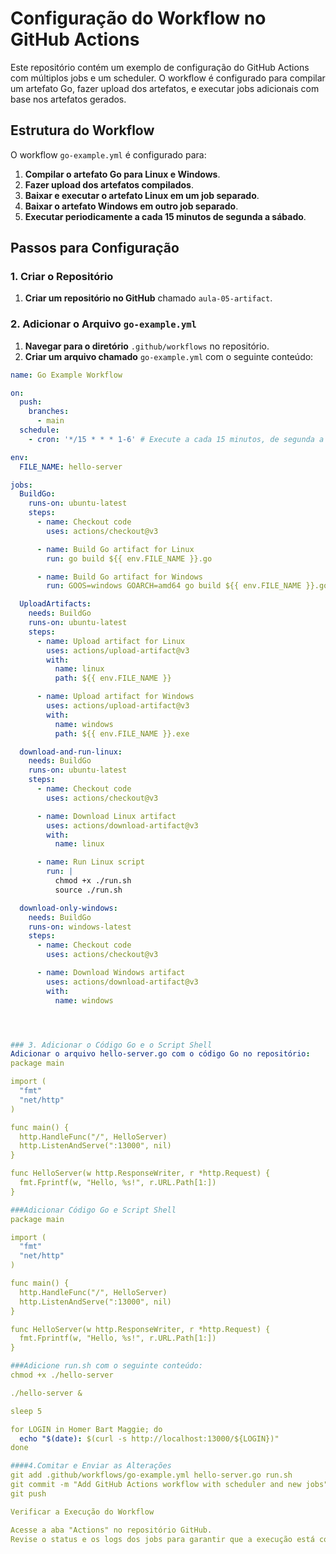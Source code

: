 # Configuração do Workflow no GitHub Actions

Este repositório contém um exemplo de configuração do GitHub Actions com múltiplos jobs e um scheduler. O workflow é configurado para compilar um artefato Go, fazer upload dos artefatos, e executar jobs adicionais com base nos artefatos gerados.

## Estrutura do Workflow

O workflow `go-example.yml` é configurado para:

1. **Compilar o artefato Go para Linux e Windows**.
2. **Fazer upload dos artefatos compilados**.
3. **Baixar e executar o artefato Linux em um job separado**.
4. **Baixar o artefato Windows em outro job separado**.
5. **Executar periodicamente a cada 15 minutos de segunda a sábado**.

## Passos para Configuração

### 1. Criar o Repositório

1. **Criar um repositório no GitHub** chamado `aula-05-artifact`.

### 2. Adicionar o Arquivo `go-example.yml`

1. **Navegar para o diretório** `.github/workflows` no repositório.
2. **Criar um arquivo chamado** `go-example.yml` com o seguinte conteúdo:

```yaml
name: Go Example Workflow

on:
  push:
    branches:
      - main
  schedule:
    - cron: '*/15 * * * 1-6' # Execute a cada 15 minutos, de segunda a sábado

env:
  FILE_NAME: hello-server

jobs:
  BuildGo:
    runs-on: ubuntu-latest
    steps:
      - name: Checkout code
        uses: actions/checkout@v3

      - name: Build Go artifact for Linux
        run: go build ${{ env.FILE_NAME }}.go

      - name: Build Go artifact for Windows
        run: GOOS=windows GOARCH=amd64 go build ${{ env.FILE_NAME }}.go

  UploadArtifacts:
    needs: BuildGo
    runs-on: ubuntu-latest
    steps:
      - name: Upload artifact for Linux
        uses: actions/upload-artifact@v3
        with:
          name: linux
          path: ${{ env.FILE_NAME }}

      - name: Upload artifact for Windows
        uses: actions/upload-artifact@v3
        with:
          name: windows
          path: ${{ env.FILE_NAME }}.exe

  download-and-run-linux:
    needs: BuildGo
    runs-on: ubuntu-latest
    steps:
      - name: Checkout code
        uses: actions/checkout@v3

      - name: Download Linux artifact
        uses: actions/download-artifact@v3
        with:
          name: linux

      - name: Run Linux script
        run: |
          chmod +x ./run.sh
          source ./run.sh

  download-only-windows:
    needs: BuildGo
    runs-on: windows-latest
    steps:
      - name: Checkout code
        uses: actions/checkout@v3

      - name: Download Windows artifact
        uses: actions/download-artifact@v3
        with:
          name: windows




### 3. Adicionar o Código Go e o Script Shell
Adicionar o arquivo hello-server.go com o código Go no repositório:
package main

import (
  "fmt"
  "net/http"
)

func main() {
  http.HandleFunc("/", HelloServer)
  http.ListenAndServe(":13000", nil)
}

func HelloServer(w http.ResponseWriter, r *http.Request) {
  fmt.Fprintf(w, "Hello, %s!", r.URL.Path[1:])
}

###Adicionar Código Go e Script Shell
package main

import (
  "fmt"
  "net/http"
)

func main() {
  http.HandleFunc("/", HelloServer)
  http.ListenAndServe(":13000", nil)
}

func HelloServer(w http.ResponseWriter, r *http.Request) {
  fmt.Fprintf(w, "Hello, %s!", r.URL.Path[1:])
}

###Adicione run.sh com o seguinte conteúdo:
chmod +x ./hello-server

./hello-server &

sleep 5

for LOGIN in Homer Bart Maggie; do
  echo "$(date): $(curl -s http://localhost:13000/${LOGIN})"
done

####4.Comitar e Enviar as Alterações
git add .github/workflows/go-example.yml hello-server.go run.sh
git commit -m "Add GitHub Actions workflow with scheduler and new jobs"
git push

Verificar a Execução do Workflow

Acesse a aba "Actions" no repositório GitHub.
Revise o status e os logs dos jobs para garantir que a execução está correta.


